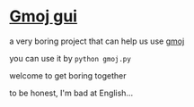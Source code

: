 # [Gmoj gui](https://github.com/aaron20100919/gmoj-gui.git)

a very boring project that can help us use [gmoj](https://gmoj.net/senior/#main/home)

you can use it by `python gmoj.py`

welcome to get boring together

to be honest, I'm bad at English...
